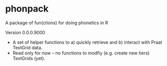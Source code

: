 # phonpack
A package of fun(ctions) for doing phonetics in R

Version 0.0.0.9000
- A set of helper functions to a) quickly retrieve and b) interact with Praat TextGrid data.
- Read only for now – no functions to modfiy (e.g. create new tiers) TextGrids (yet).
